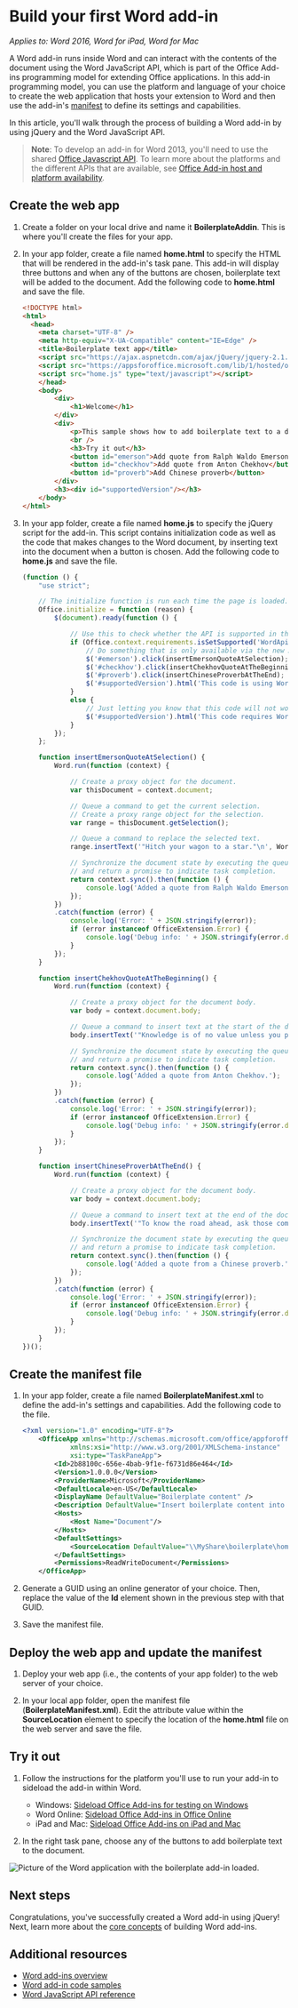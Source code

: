 # Build your first Word add-in

_Applies to: Word 2016, Word for iPad, Word for Mac_

A Word add-in runs inside Word and can interact with the contents of the document using the Word JavaScript API, which is part of the Office Add-ins programming model for extending Office applications. In this add-in programming model, you can use the platform and language of your choice to create the web application that hosts your extension to Word and then use the add-in's [manifest](../../docs/overview/add-in-manifests.md) to define its settings and capabilities.

In this article, you'll walk through the process of building a Word add-in by using jQuery and the Word JavaScript API. 

> **Note**: To develop an add-in for Word 2013, you'll need to use the shared [Office Javascript API]( https://dev.office.com/docs/add-ins/word/word-add-ins-programming-overview#javascript-apis-for-word). To learn more about the platforms and the different APIs that are available, see [Office Add-in host and platform availability](https://dev.office.com/add-in-availability). 

## Create the web app 

1. Create a folder on your local drive and name it **BoilerplateAddin**. This is where you'll create the files for your app.

2. In your app folder, create a file named **home.html** to specify the HTML that will be rendered in the add-in's task pane. This add-in will display three buttons and when any of the buttons are chosen, boilerplate text will be added to the document. Add the following code to **home.html** and save the file.

    ```html
    <!DOCTYPE html>
    <html>
      <head>
        <meta charset="UTF-8" />
        <meta http-equiv="X-UA-Compatible" content="IE=Edge" />
        <title>Boilerplate text app</title>
        <script src="https://ajax.aspnetcdn.com/ajax/jQuery/jquery-2.1.4.min.js"></script>
        <script src="https://appsforoffice.microsoft.com/lib/1/hosted/office.js" type="text/javascript"></script>
        <script src="home.js" type="text/javascript"></script>
        </head>
        <body>
            <div>
                <h1>Welcome</h1>
            </div>
            <div>
                <p>This sample shows how to add boilerplate text to a document by using the Word JavaScript API.</p>
                <br />
                <h3>Try it out</h3>
                <button id="emerson">Add quote from Ralph Waldo Emerson</button>
                <button id="checkhov">Add quote from Anton Chekhov</button>
                <button id="proverb">Add Chinese proverb</button>
            </div>
            <h3><div id="supportedVersion"/></h3>
        </body>
    </html>
    ```

3. In your app folder, create a file named **home.js** to specify the jQuery script for the add-in. This script contains initialization code as well as the code that makes changes to the Word document, by inserting text into the document when a button is chosen. Add the following code to **home.js** and save the file.

    ```javascript
    (function () {
        "use strict";

        // The initialize function is run each time the page is loaded.
        Office.initialize = function (reason) {
            $(document).ready(function () {

                // Use this to check whether the API is supported in the Word client.
                if (Office.context.requirements.isSetSupported('WordApi', 1.1)) {
                    // Do something that is only available via the new APIs
                    $('#emerson').click(insertEmersonQuoteAtSelection);
                    $('#checkhov').click(insertChekhovQuoteAtTheBeginning);
                    $('#proverb').click(insertChineseProverbAtTheEnd);
                    $('#supportedVersion').html('This code is using Word 2016 or greater.');
                }
                else {
                    // Just letting you know that this code will not work with your version of Word.
                    $('#supportedVersion').html('This code requires Word 2016 or greater.');
                }
            });
        };

        function insertEmersonQuoteAtSelection() {
            Word.run(function (context) {

                // Create a proxy object for the document.
                var thisDocument = context.document;

                // Queue a command to get the current selection.
                // Create a proxy range object for the selection.
                var range = thisDocument.getSelection();

                // Queue a command to replace the selected text.
                range.insertText('"Hitch your wagon to a star."\n', Word.InsertLocation.replace);

                // Synchronize the document state by executing the queued commands,
                // and return a promise to indicate task completion.
                return context.sync().then(function () {
                    console.log('Added a quote from Ralph Waldo Emerson.');
                });
            })
            .catch(function (error) {
                console.log('Error: ' + JSON.stringify(error));
                if (error instanceof OfficeExtension.Error) {
                    console.log('Debug info: ' + JSON.stringify(error.debugInfo));
                }
            });
        }

        function insertChekhovQuoteAtTheBeginning() {
            Word.run(function (context) {

                // Create a proxy object for the document body.
                var body = context.document.body;

                // Queue a command to insert text at the start of the document body.
                body.insertText('"Knowledge is of no value unless you put it into practice."\n', Word.InsertLocation.start);

                // Synchronize the document state by executing the queued commands,
                // and return a promise to indicate task completion.
                return context.sync().then(function () {
                    console.log('Added a quote from Anton Chekhov.');
                });
            })
            .catch(function (error) {
                console.log('Error: ' + JSON.stringify(error));
                if (error instanceof OfficeExtension.Error) {
                    console.log('Debug info: ' + JSON.stringify(error.debugInfo));
                }
            });
        }

        function insertChineseProverbAtTheEnd() {
            Word.run(function (context) {

                // Create a proxy object for the document body.
                var body = context.document.body;

                // Queue a command to insert text at the end of the document body.
                body.insertText('"To know the road ahead, ask those coming back."\n', Word.InsertLocation.end);

                // Synchronize the document state by executing the queued commands,
                // and return a promise to indicate task completion.
                return context.sync().then(function () {
                    console.log('Added a quote from a Chinese proverb.');
                });
            })
            .catch(function (error) {
                console.log('Error: ' + JSON.stringify(error));
                if (error instanceof OfficeExtension.Error) {
                    console.log('Debug info: ' + JSON.stringify(error.debugInfo));
                }
            });
        }
    })();
    ```

## Create the manifest file

1. In your app folder, create a file named **BoilerplateManifest.xml** to define the add-in's settings and capabilities. Add the following code to the file. 

    ```xml
    <?xml version="1.0" encoding="UTF-8"?>
        <OfficeApp xmlns="http://schemas.microsoft.com/office/appforoffice/1.1"
                xmlns:xsi="http://www.w3.org/2001/XMLSchema-instance"
                xsi:type="TaskPaneApp">
            <Id>2b88100c-656e-4bab-9f1e-f6731d86e464</Id>
            <Version>1.0.0.0</Version>
            <ProviderName>Microsoft</ProviderName>
            <DefaultLocale>en-US</DefaultLocale>
            <DisplayName DefaultValue="Boilerplate content" />
            <Description DefaultValue="Insert boilerplate content into a Word document." />
            <Hosts>
                <Host Name="Document"/>
            </Hosts>
            <DefaultSettings>
                <SourceLocation DefaultValue="\\MyShare\boilerplate\home.html" />
            </DefaultSettings>
            <Permissions>ReadWriteDocument</Permissions>
        </OfficeApp>
    ```

2. Generate a GUID using an online generator of your choice. Then, replace the value of the **Id** element shown in the previous step with that GUID.

3. Save the manifest file.

## Deploy the web app and update the manifest

1. Deploy your web app (i.e., the contents of your app folder) to the web server of your choice.

2. In your local app folder, open the manifest file (**BoilerplateManifest.xml**). Edit the attribute value within the **SourceLocation** element to specify the location of the **home.html** file on the web server and save the file.

## Try it out

1. Follow the instructions for the platform you'll use to run your add-in to sideload the add-in within Word.

    - Windows: [Sideload Office Add-ins for testing on Windows](../testing/create-a-network-shared-folder-catalog-for-task-pane-and-content-add-ins.md)
    - Word Online: [Sideload Office Add-ins in Office Online](../testing/sideload-office-add-ins-for-testing.md#sideload-an-office-add-in-on-office-online)
    - iPad and Mac: [Sideload Office Add-ins on iPad and Mac](../testing/sideload-an-office-add-in-on-ipad-and-mac.md)

2. In the right task pane, choose any of the buttons to add boilerplate text to the document.

![Picture of the Word application with the boilerplate add-in loaded.](../../images/boilerplateAddin.png)

## Next steps

Congratulations, you've successfully created a Word add-in using jQuery! Next, learn more about the [core concepts](word-add-ins-programming-overview.md) of building Word add-ins.

## Additional resources

* [Word add-ins overview](word-add-ins-programming-overview.md)
* [Word add-in code samples](http://dev.office.com/code-samples#?filters=word,office%20add-ins)
* [Word JavaScript API reference](../../reference/word/word-add-ins-reference-overview.md)